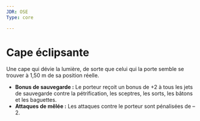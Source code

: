 ```yaml
---
JDR: OSE
Type: core

---
```

# Cape éclipsante

Une cape qui dévie la lumière, de sorte que celui qui la porte semble se trouver à 1,50 m de sa position réelle.

- **Bonus de sauvegarde :** Le porteur reçoit un bonus de +2 à tous les jets de sauvegarde contre la pétrification, les sceptres, les sorts, les bâtons et les baguettes.
- **Attaques de mêlée :** Les attaques contre le porteur sont pénalisées de –2.
